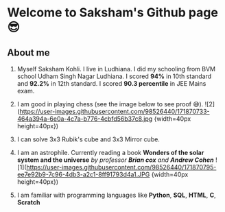 # Welcome to Saksham's Github page 😎
## About me
1. Myself Saksham Kohli. I live in Ludhiana. I did my schooling from BVM school Udham Singh Nagar Ludhiana. I scored **94%** in 10th standard and **92.2%** in 12th standard. I scored **90.3 percentile** in JEE Mains exam.
1. I am good in playing chess (see the image below to see proof 😅).
     ![2](https://user-images.githubusercontent.com/98526440/171870733-464a394a-6e0a-4c7a-b776-4cbfd56b37c8.jpg {width=40px height=40px})

3. I can solve 3x3 Rubik's cube and 3x3 Mirror cube.
4. I am an astrophile. Currently reading a book **Wonders of the solar system and the universe** *by professor **Brian cox** and **Andrew Cohen***
    ![1](https://user-images.githubusercontent.com/98526440/171870795-ee7e92b9-7c96-4db3-a2c1-8ff91793d4a1.JPG {width=40px height=40px})

6. I am familiar with programming languages like **Python**, **SQL**, **HTML**, **C**, **Scratch**
